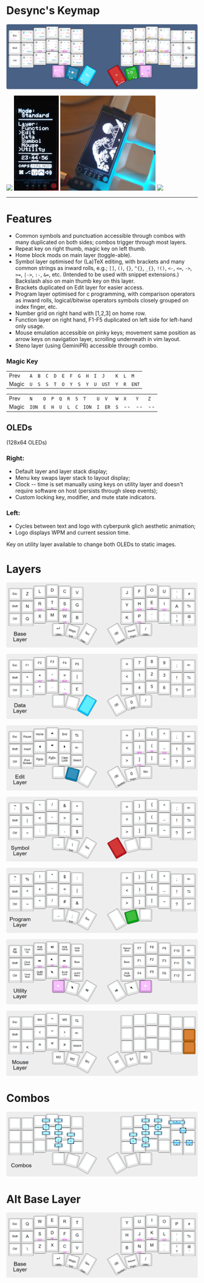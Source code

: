 # Desync's Keymap
![Layout](images/layout.png?raw=true)

<img src="./images/left.gif" height="250">   <img src="./images/right.jpg" height="250">   <img src="./images/waves.png" height="250">   <img src="./images/four-byte-burger.png" height="250">


---
# Features
- Common symbols and punctuation accessible through combos with many duplicated on both sides; combos trigger through most layers.
- Repeat key on right thumb, magic key on left thumb.
- Home block mods on main layer (toggle-able).
- Symbol layer optimised for (La)TeX editing, with brackets and many common strings as inward rolls, e.g.; `[]`, `()`, `{}`, `^{}`, `_{}`, `!()`, `<-`, `<=`, `->`, `>=`, `|->`, `:-`, `&=`, etc. (Intended to be used with snippet extensions.) Backslash also on main thumb key on this layer.
- Brackets duplicated on Edit layer for easier access.
- Program layer optimised for c programming, with comparison operators as inward rolls, logical/bitwise operators symbols closely grouped on index finger, etc.
- Number grid on right hand with [1,2,3] on home row.
- Function layer on right hand, F1-F5 duplicated on left side for left-hand only usage.
- Mouse emulation accessible on pinky keys; movement same position as arrow keys on navigation layer, scrolling underneath in vim layout.
- Steno layer (using GeminiPR) accessible through combo.

### Magic Key

|     |     |     |     |     |     |     |     |     |     |     |     |     |     |
| --- | --- | --- | --- | --- | --- | --- | --- | --- | --- | --- | --- | --- | --- |
| Prev  | `A` | `B`  | `C` | `D` | `E` | `F` | `G` | `H` | `I` | `J`   | `K` | `L` | `M`   | 
| Magic | `U` | `S`  | `S` | `T` | `O` | `Y` | `S` | `Y` | `U` | `UST` | `Y` | `R` | `ENT` |

|     |     |     |     |     |     |     |     |     |     |     |     |     |     |
| --- | --- | --- | --- | --- | --- | --- | --- | --- | --- | --- | --- | --- | --- |
| Prev  | `N`   | `O` | `P` | `Q` | `R` | `S` | `T`   | `U` | `V`  | `W` | `X` | `Y` | `Z` |
| Magic | `ION` | `E` | `H` | `U` | `L` | `C` | `ION` | `I` | `ER` | `S` | --  | --  | --  |



## OLEDs
(128x64 OLEDs)
### Right:
- Default layer and layer stack display;
- Menu key swaps layer stack to layout display;
- Clock -- time is set manually using keys on utility layer and doesn't require software on host (persists through sleep events);
- Custom locking key, modifier, and mute state indicators.

### Left:
- Cycles between text and logo with cyberpunk glich aesthetic animation;
- Logo displays WPM and current session time.

Key on utility layer available to change both OLEDs to static images.


# Layers
![Base](images/base.png?raw=true)

![Data](images/data.png?raw=true)

![Edit](images/edit.png?raw=true)

![Symbol](images/symbol.png?raw=true)

![Program](images/program.png?raw=true)

![Utility](images/utility.png?raw=true)

![Mouse](images/mouse.png?raw=true)

# Combos

![Combos](images/combos.png?raw=true)

# Alt Base Layer

![QWERTY](images/qwerty.png?raw=true)


